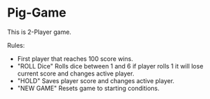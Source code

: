 # Pig-Game

This is 2-Player game.

Rules:
* First player that reaches 100 score wins.
* "ROLL Dice" Rolls dice between 1 and 6 if player rolls 1 it will lose current score and changes active player.
* "HOLD" Saves player score and changes active player.
* "NEW GAME" Resets game to starting conditions.

